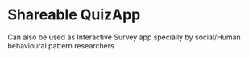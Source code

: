 # Shareable QuizApp
 
Can also be used as Interactive Survey app specially by social/Human behavioural pattern researchers
